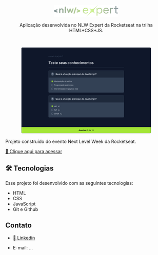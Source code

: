 <p align="center">
  <img alt="Logo NLW Expert - Rocketseat" src=".github/logo.png" width="200px" />
</p>

<p align="center">
Aplicação desenvolvida no NLW Expert da Rocketseat na trilha HTML+CSS+JS.
</p>

<br>

<p align="center">
  <img alt="Preview do projeto desenvolvido." src=".github/preview.png" width="80%">
</p>

Projeto construído do evento Next Level Week da Rocketseat.

[🔗 Clique aqui para acessar](https://pedrosouza09.github.io/NLW14_Expert_Quiz_Pedro/)

## 🛠 Tecnologias

Esse projeto foi desenvolvido com as seguintes tecnologias:

- HTML
- CSS
- JavaScript
- Git e Github

## Contato

- [🔗 Linkedin](https://www.linkedin.com/in/fsouza-pedro/)

- E-mail: ...